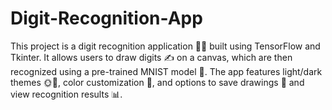 # Digit-Recognition-App
This project is a digit recognition application 🧑‍💻 built using TensorFlow and Tkinter. It allows users to draw digits ✍️ on a canvas, which are then recognized using a pre-trained MNIST model 🤖. The app features light/dark themes 🌞🌙, color customization 🎨, and options to save drawings 💾 and view recognition results 📊.
